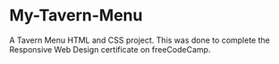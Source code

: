 # My-Tavern-Menu
A Tavern Menu HTML and CSS project. This was done to complete the Responsive Web Design certificate on freeCodeCamp.

